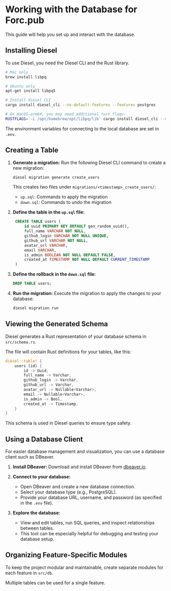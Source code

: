 # Working with the Database for Forc.pub

This guide will help you set up and interact with the database.

## Installing Diesel

To use Diesel, you need the Diesel CLI and the Rust library.

```sh
# Mac only
brew install libpq

# Ubuntu only
apt-get install libpq5

# Install diesel CLI
cargo install diesel_cli --no-default-features --features postgres

# On macOS-arm64, you may need additional rust flags:
RUSTFLAGS='-L /opt/homebrew/opt/libpq/lib' cargo install diesel_cli --no-default-features --features postgres
```

The environment variables for connecting to the local database are set in `.env`.

## Creating a Table

1. **Generate a migration:**
   Run the following Diesel CLI command to create a new migration:
   ```bash
   diesel migration generate create_users
   ```
   This creates two files under `migrations/<timestamp>_create_users/`:
   - `up.sql`: Commands to apply the migration
   - `down.sql`: Commands to undo the migration

2. **Define the table in the `up.sql` file:**
   ```sql
    CREATE TABLE users (
        id uuid PRIMARY KEY DEFAULT gen_random_uuid(),
        full_name VARCHAR NOT NULL,
        github_login VARCHAR NOT NULL UNIQUE,
        github_url VARCHAR NOT NULL,
        avatar_url VARCHAR,
        email VARCHAR,
        is_admin BOOLEAN NOT NULL DEFAULT FALSE,
        created_at TIMESTAMP NOT NULL DEFAULT CURRENT_TIMESTAMP
    )
   ```

3. **Define the rollback in the `down.sql` file:**
   ```sql
   DROP TABLE users;
   ```

4. **Run the migration:**
   Execute the migration to apply the changes to your database:
   ```bash
   diesel migration run
   ```

## Viewing the Generated Schema

Diesel generates a Rust representation of your database schema in `src/schema.rs`.

The file will contain Rust definitions for your tables, like this:
```rust
diesel::table! {
    users (id) {
        id -> Uuid,
        full_name -> Varchar,
        github_login -> Varchar,
        github_url -> Varchar,
        avatar_url -> Nullable<Varchar>,
        email -> Nullable<Varchar>,
        is_admin -> Bool,
        created_at -> Timestamp,
    }
}
```

This schema is used in Diesel queries to ensure type safety.

## Using a Database Client

For easier database management and visualization, you can use a database client such as DBeaver.

1. **Install DBeaver:**
   Download and install DBeaver from [dbeaver.io](https://dbeaver.io/).

2. **Connect to your database:**
   - Open DBeaver and create a new database connection.
   - Select your database type (e.g., PostgreSQL).
   - Provide your database URL, username, and password (as specified in the `.env` file).

3. **Explore the database:**
   - View and edit tables, run SQL queries, and inspect relationships between tables.
   - This tool can be especially helpful for debugging and testing your database setup.

## Organizing Feature-Specific Modules

To keep the project modular and maintainable, create separate modules for each feature in `src/db`.

Multiple tables can be used for a single feature.
